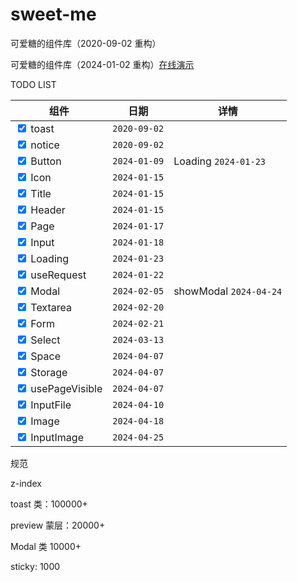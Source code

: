 # sweet-me

可爱糖的组件库（2020-09-02 重构）

可爱糖的组件库（2024-01-02 重构）[在线演示](https://dododawn.com/sweet-me/)

TODO LIST

<div class="table-wrapper" markdown="block">
<div class="table-inner" markdown="block">

| 组件                                               | 日期         | 详情                   |
| -------------------------------------------------- | ------------ | ---------------------- |
| <input type="checkbox" checked /> toast          | `2020-09-02` |                        |
| <input type="checkbox" checked /> notice         | `2020-09-02` |                        |
| <input type="checkbox" checked /> Button         | `2024-01-09` | Loading `2024-01-23`   |
| <input type="checkbox" checked /> Icon           | `2024-01-15` |                        |
| <input type="checkbox" checked /> Title          | `2024-01-15` |                        |
| <input type="checkbox" checked /> Header         | `2024-01-15` |                        |
| <input type="checkbox" checked /> Page           | `2024-01-17` |                        |
| <input type="checkbox" checked /> Input          | `2024-01-18` |                        |
| <input type="checkbox" checked /> Loading        | `2024-01-23` |                        |
| <input type="checkbox" checked /> useRequest     | `2024-01-22` |                        |
| <input type="checkbox" checked /> Modal          | `2024-02-05` | showModal `2024-04-24` |
| <input type="checkbox" checked /> Textarea       | `2024-02-20` |                        |
| <input type="checkbox" checked /> Form           | `2024-02-21` |                        |
| <input type="checkbox" checked /> Select         | `2024-03-13` |                        |
| <input type="checkbox" checked /> Space          | `2024-04-07` |                        |
| <input type="checkbox" checked /> Storage        | `2024-04-07` |                        |
| <input type="checkbox" checked /> usePageVisible | `2024-04-07` |                        |
| <input type="checkbox" checked /> InputFile      | `2024-04-10` |                        |
| <input type="checkbox" checked /> Image          | `2024-04-18` |                        |
| <input type="checkbox" checked /> InputImage     | `2024-04-25` |                        |

</div>
</div>

规范

z-index

toast 类：100000+

preview 蒙层：20000+

Modal 类 10000+

sticky: 1000
